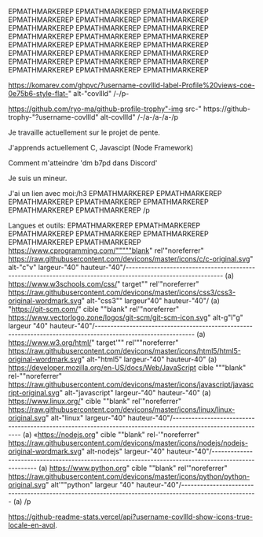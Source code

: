 EPMATHMARKEREP EPMATHMARKEREP EPMATHMARKEREP EPMATHMARKEREP EPMATHMARKEREP EPMATHMARKEREP EPMATHMARKEREP EPMATHMARKEREP EPMATHMARKEREP EPMATHMARKEREP EPMATHMARKEREP EPMATHMARKEREP
EPMATHMARKEREP EPMATHMARKEREP EPMATHMARKEREP EPMATHMARKEREP EPMATHMARKEREP EPMATHMARKEREP EPMATHMARKEREP EPMATHMARKEREP EPMATHMARKEREP EPMATHMARKEREP EPMATHMARKEREP EPMATHMARKEREP

https://komarev.com/ghpvc/?username-covllld-label-Profile%20views-coe-0e75b6-style-flat-" alt-"covllld" /-/p-

https://github.com/ryo-ma/github-profile-trophy"-img src-" https://github-trophy-"?username-covllld" alt-covllld" /-/a-/a-/a-/p

Je travaille actuellement sur le projet de pente.

J'apprends actuellement C, Javascipt (Node Framework)

Comment m'atteindre 'dm b7pd dans Discord'

Je suis un mineur.

J'ai un lien avec moi:/h3
EPMATHMARKEREP EPMATHMARKEREP EPMATHMARKEREP EPMATHMARKEREP EPMATHMARKEREP EPMATHMARKEREP EPMATHMARKEREP
/p

Langues et outils:
EPMATHMARKEREP EPMATHMARKEREP EPMATHMARKEREP EPMATHMARKEREP EPMATHMARKEREP EPMATHMARKEREP EPMATHMARKEREP https://www.cprogramming.com/"""""blank" rel'"noreferrer" https://raw.githubusercontent.com/devicons/master/icons/c/c-original.svg" alt-"c"v" largeur-"40" hauteur-"40"/------------------------------------------------------------------------------------------------------------- (a) https://www.w3schools.com/css/" target"" rel'"noreferrer" https://raw.githubusercontent.com/devicons/master/icons/css3/css3-original-wordmark.svg" alt-"css3"" largeur"40" hauteur-"40"/ (a) "https://git-scm.com/" cible ""blank" rel'"noreferrer" https://www.vectorlogo.zone/logos/git-scm/git-scm-icon.svg" alt-g"l"g" largeur "40" hauteur-"40"/------------------------------------------------------------------------------------------------------------- (a) https://www.w3.org/html/" target'"" rel'""noreferrer" https://raw.githubusercontent.com/devicons/master/icons/html5/html5-original-wordmark.svg" alt-"html5" largeur-"40" hauteur-40" (a) https://developer.mozilla.org/en-US/docs/Web/JavaScript cible """blank" rel-""noreferrer" https://raw.githubusercontent.com/devicons/master/icons/javascript/javascript-original.svg" alt-"javascript" largeur-"40" hauteur-"40" (a) https://www.linux.org/" cible ""blank" rel'"noreferrer" https://raw.githubusercontent.com/devicons/master/icons/linux/linux-original.svg" alt-"linux" largeur-"40" hauteur-"40"/------------------------------------------------------------------------------------------------------------ (a) «https://nodejs.org" cible ""blank" rel-'"noreferrer" https://raw.githubusercontent.com/devicons/master/icons/nodejs/nodejs-original-wordmark.svg" alt-nodejs" largeur-"40" hauteur-"40"/---------------------------------------------------------------------------------------------------- (a) https://www.python.org" cible ""blank" rel'"noreferrer" https://raw.githubusercontent.com/devicons/master/icons/python/python-original.svg" alt'""python" largeur "40" hauteur-"40"/------------------------------------------------------------------------------------------------------ (a) /p

https://github-readme-stats.vercel/api?username-covllld-show-icons-true-locale-en-avol.

